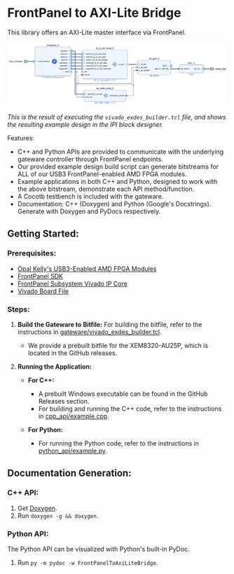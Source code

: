 # FrontPanel to AXI-Lite Bridge

This library offers an AXI-Lite master interface via FrontPanel.

![Example Design Block Diagram](./ex_blk_diag.png)

*This is the result of executing the `vivado_exdes_builder.tcl` file, and shows the resulting example design in the IPI block designer.*


Features:
- C++ and Python APIs are provided to communicate with the underlying gateware controller through FrontPanel endpoints.
- Our provided example design build script can generate bitstreams for ALL of our USB3 FrontPanel-enabled AMD FPGA modules.
- Example applications in both C++ and Python, designed to work with the above bitstream, demonstrate each API method/function.
- A Cocotb testbench is included with the gateware.
- Documentation: C++ (Doxygen) and Python (Google's Docstrings). Generate with Doxygen and PyDocs respectively.

## Getting Started:

### Prerequisites:
- [Opal Kelly's USB3-Enabled AMD FPGA Modules](https://opalkelly.com/products/)
- [FrontPanel SDK](https://docs.opalkelly.com/fpsdk/getting-started/)
- [FrontPanel Subsystem Vivado IP Core](https://docs.opalkelly.com/fpsdk/frontpanel-hdl/vivado-ip-core/)
- [Vivado Board File](https://docs.opalkelly.com/fpsdk/frontpanel-hdl/vivado-board-files)

### Steps:
1. **Build the Gateware to Bitfile:** For building the bitfile, refer to the instructions in [gateware/vivado_exdes_builder.tcl](gateware/vivado_exdes_builder.tcl).
   - We provide a prebuilt bitfile for the XEM8320-AU25P, which is located in the GitHub releases.
2. **Running the Application:**
   
   - **For C++:** 
     - A prebuilt Windows executable can be found in the GitHub Releases section.
     - For building and running the C++ code, refer to the instructions in [cpp_api/example.cpp](cpp_api/example.cpp).
     
   - **For Python:** 
     - For running the Python code, refer to the instructions in [python_api/example.py](python_api/example.py).
       
## Documentation Generation:

### C++ API:
1. Get [Doxygen](https://github.com/doxygen/doxygen).
2. Run `doxygen -g && doxygen`.

### Python API:
The Python API can be visualized with Python's built-in PyDoc.
1. Run `py -m pydoc -w FrontPanelToAxiLiteBridge`.
